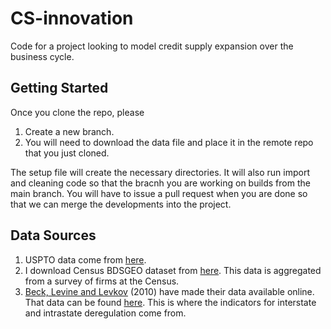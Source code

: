 # CS-innovation
Code for a project looking to model credit supply expansion over the business cycle.

## Getting Started
Once you clone the repo, please 
1. Create a new branch.
2. You will need to download the data file and place it in the remote repo that you just cloned.

The setup file will create the necessary directories. It will also run import and cleaning code so that
the bracnh you are working on builds from the main branch. You will have to issue a pull request when you are done
so that we can merge the developments into the project.

## Data Sources
1. USPTO data come from [here](https://www.uspto.gov/ip-policy/economic-research/research-datasets/patent-assignment-dataset).
2. I download Census BDSGEO dataset from [here](https://data.census.gov/table?t=Business%20Dynamics&g=010XX00US$0400000). This
data is aggregated from a survey of firms at the Census.
3. [Beck, Levine and Levkov](https://www.jstor.org/stable/40864982) (2010) have made their data available online. That data can be found [here](https://dataverse.nl/dataset.xhtml?persistentId=hdl:10411/15996). This is where the indicators for interstate and intrastate deregulation come from.
